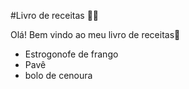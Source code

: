 #Livro de receitas :man_cook:

Olá! Bem vindo ao meu livro de receitas:wave:

- Estrogonofe de frango
- Pavê
- bolo de cenoura
